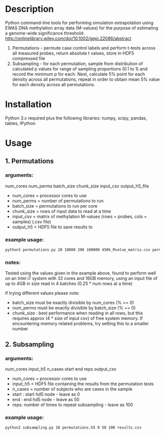 # Description
Python command-line tools for performing simulation extrapolation using EWAS DNA methylation array data (M-values) 
for the purpose of estimating a genome-wide significance threshold: http://onlinelibrary.wiley.com/doi/10.1002/gepi.22086/abstract 

1. Permutations - permute case control labels and perform t-tests across all measured probes, return absolute t values, store in HDF5 compressed file
2. Subsampling - for each permutation, sample from distribution of calculated p values for range of sampling proportions (0.1 to 1) and record the minimum p for each. Next, calculate 5% point for each density across all permutations, repeat in order to obtain mean 5% value for each density across all permutations.

# Installation
Python 3.x required
plus the following libraries:
numpy, scipy, pandas, tables, IPython

# Usage
## 1. Permutations

### arguments: 
num_cores num_perms batch_size chunk_size input_csv output_h5_file

* num_cores = processor cores to use
* num_perms = number of permutations to run
* batch_size = permutations to run per core
* chunk_size = rows of input data to read at a time
* input_csv = matrix of methylation M-values (rows = probes, cols = samples) (.csv file)
* output_h5 = HDF5 file to save results to 

### example usage:
```bash
python3 permutations.py 20 10000 200 100000 450k_Mvalue_matrix.csv permutations.h5
```
### notes: 

Tested using the values given in the example above, found to perform well on an Intel i7 system with 32 cores and 16GB memory, using an input file of up to 4GB in size read in 4 batches (0.25 * num rows at a time)

If trying different values please note:
* batch_size must be exactly divisible by num_cores (% == 0)
* num_perms must be exactly divisible by batch_size (% == 0) 
* chunk_size  : best performance when reading in all rows, but this requires approx (4 * size of input csv) of free system memory. If encountering memory related problems, try setting this to a smaller number

## 2. Subsampling
### arguments: 
num_cores input_h5 n_cases start end reps output_csv

* num_cores = processor cores to use
* input_h5 = HDF5 file containing the results from the permutation tests
* n_cases = number of subjects who are cases in the sample
* start : start hd5 node - leave as 0
* end : end hd5 node - leave as 50
* reps: number of times to repeat subsampling - leave as 100

### example usage:
```bash
python2 subsampling.py 10 permutations.h5 0 50 100 results.csv
```
